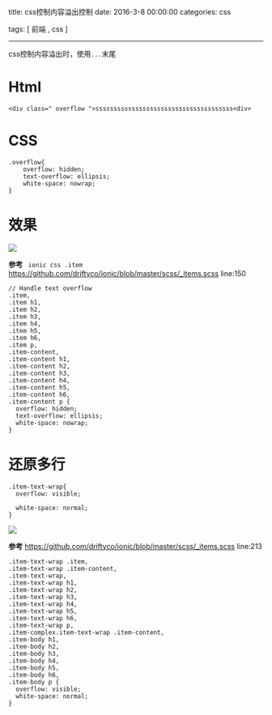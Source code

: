 title: css控制内容溢出控制
date: 2016-3-8 00:00:00
categories:   css


tags: [ 前端 , css ]


---
css控制内容溢出时，使用`...`末尾


# Html
```
<div class=" overflow ">ssssssssssssssssssssssssssssssssssssss<div>
```


# CSS
```
.overflow{
    overflow: hidden;
    text-overflow: ellipsis;
    white-space: nowrap;
}
```
# 效果
![]( http://7xnbs3.com1.z0.glb.clouddn.com/16-3-14/80967330.jpg)
<!-- 
  `=>`    -->



**参考**
` ionic css .item`
https://github.com/driftyco/ionic/blob/master/scss/_items.scss   line:150

```
// Handle text overflow
.item,
.item h1,
.item h2,
.item h3,
.item h4,
.item h5,
.item h6,
.item p,
.item-content,
.item-content h1,
.item-content h2,
.item-content h3,
.item-content h4,
.item-content h5,
.item-content h6,
.item-content p {
  overflow: hidden;
  text-overflow: ellipsis;
  white-space: nowrap;
}
```


# 还原多行
```
.item-text-wrap{
  overflow: visible;

  white-space: normal;
}

```
![]( http://7xnbs3.com1.z0.glb.clouddn.com/16-3-14/73237505.jpg)
<!--
  =>   -->


**参考**
https://github.com/driftyco/ionic/blob/master/scss/_items.scss     line:213
```
.item-text-wrap .item,
.item-text-wrap .item-content,
.item-text-wrap,
.item-text-wrap h1,
.item-text-wrap h2,
.item-text-wrap h3,
.item-text-wrap h4,
.item-text-wrap h5,
.item-text-wrap h6,
.item-text-wrap p,
.item-complex.item-text-wrap .item-content,
.item-body h1,
.item-body h2,
.item-body h3,
.item-body h4,
.item-body h5,
.item-body h6,
.item-body p {
  overflow: visible;
  white-space: normal;
}
```


<!-- more -->
